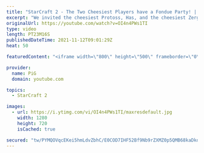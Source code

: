 ```yaml
---
title: "StarCraft 2 - The Two Cheesiest Players have a Fondue Party! | Has vs Bly CHEESEDOWN Part 1/4"
excerpt: "We invited the cheesiest Protoss, Has, and the cheesiest Zerg, Bly, to have a Cheesedown with us to determine who is the best at serving fondue. PiG Sty Festival 2021 https://www.pigstarcraft.com/about/pig-sty-festival/  -- 🐷 Second Channel for Learning Resources: https://www.youtube.com/c/PiGRandom"
originalUrl: https://youtube.com/watch?v=OI4n4PWs1TI
type: video
length: PT23M16S
publishedDateTime: 2021-11-12T09:01:29Z
heat: 50

featuredContent: "<iframe width=\"800\" height=\"500\" frameborder=\"0\" src=\"https://www.youtube.com/embed/OI4n4PWs1TI\" allow=\"accelerometer; autoplay; encrypted-media; gyroscope; picture-in-picture\" allowfullscreen></iframe>"

provider:
  name: PiG
  domain: youtube.com

topics:
  - StarCraft 2

images:
  - url: https://i.ytimg.com/vi/OI4n4PWs1TI/maxresdefault.jpg
    width: 1280
    height: 720
    isCached: true

secured: "tw/PYMQOVqcEKei5hmLdvZbhC/E0COD7IHF52Bf9Nb9rZXMZ0p5QMB68kaDkdptLNoGQJbtcnSZDEJv047IkO//xhvS1QRiD8texHgPhzzuCU40b6pMixcXrUVAJl63SYvXvuWXOL2Ml+pYBLLit9995QOB23mRbah+ahVV49z65YD2XIEikSTksMCdjH+eIUvsWNYO7InhzOk31j+YXTuJdtS7iOVDJlvANoY4wf/Pq5hB8UpZhhY+7MWJwjv3yO1WXlAMPL/EZpbC9UUYUD9gf9fuy5y+Blr71Oq12n92X4bIr7tiJ2NIeTOBjp9xORZnqUl+A1UGmA6beejyX5emm6xfeA/b8vzq0/4XVz93/RF2ZblYMRS4+/QLhyqDJiNp25nKB1LyRjgsWW9EbiW05/RygADyC7mh2XGGHGWc=;PQVNtuGm6/gKMIoN6WEwdg=="
---
```


